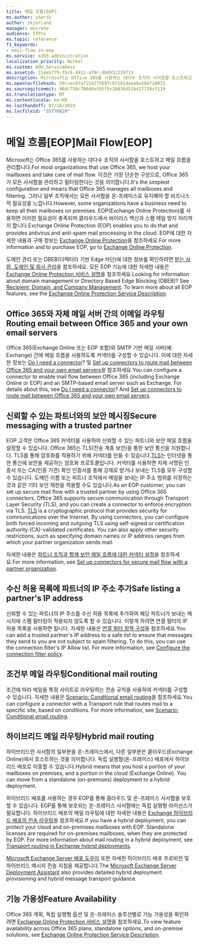 ```yaml
---
title: 메일 흐름[EOP]
ms.author: sharik
author: skjerland
manager: mnirkhe
audience: ITPro
ms.topic: reference
f1_keywords:
- mail-flow-in-eop
ms.service: o365-administration
localization_priority: Normal
ms.custom: Adm_ServiceDesc
ms.assetid: 214e5779-35c6-4912-af0c-8b0552239f13
description: Microsoft는 Office 365를 사용하는 대다수 조직의 사서함을 호스트하고 메일 흐름을 관리합니다. 이것은 가장 단순한 구성으로, Office 365가 모든 사서함을 관리하고 필터링한다는 것을 의미합니다. 그러나 일부 조직에서는 모든 사서함을 온-프레미스로 유지해야 할 비즈니스적 필요성을 느낍니다. EOP(Exchange Online Protection)를 사용하면 이러한 필요성이 충족되며 클라우드에서 바이러스 백신과 스팸 메일 방지 처리까지 합니다. EOP에 대한 자세한 내용과 구매 정보는 Exchange Online Protection을 참조하세요.
ms.openlocfilehash: 59ccec07af154275697c671014aae6e204710031
ms.sourcegitcommit: 96dc758c790ddaf05f5c2b836451b417729cf119
ms.translationtype: MT
ms.contentlocale: ko-KR
ms.lasthandoff: 07/18/2019
ms.locfileid: "35776629"
---
```

# <a name="mail-floweop"></a><span data-ttu-id="0e17b-107">메일 흐름[EOP]</span><span class="sxs-lookup"><span data-stu-id="0e17b-107">Mail Flow[EOP]</span></span>

<span data-ttu-id="0e17b-108">Microsoft는 Office 365를 사용하는 대다수 조직의 사서함을 호스트하고 메일 흐름을 관리합니다.</span><span class="sxs-lookup"><span data-stu-id="0e17b-108">For most organizations that use Office 365, we host your mailboxes and take care of mail flow.</span></span> <span data-ttu-id="0e17b-109">이것은 가장 단순한 구성으로, Office 365가 모든 사서함을 관리하고 필터링한다는 것을 의미합니다.</span><span class="sxs-lookup"><span data-stu-id="0e17b-109">It's the simplest configuration and means that Office 365 manages all mailboxes and filtering.</span></span> <span data-ttu-id="0e17b-110">그러나 일부 조직에서는 모든 사서함을 온-프레미스로 유지해야 할 비즈니스적 필요성을 느낍니다.</span><span class="sxs-lookup"><span data-stu-id="0e17b-110">However, some organizations have a business need to keep all their mailboxes on premises.</span></span> <span data-ttu-id="0e17b-111">EOP(Exchange Online Protection)를 사용하면 이러한 필요성이 충족되며 클라우드에서 바이러스 백신과 스팸 메일 방지 처리까지 합니다.</span><span class="sxs-lookup"><span data-stu-id="0e17b-111">Exchange Online Protection (EOP) enables you to do that and provides antivirus and anti-spam mail processing in the cloud.</span></span> <span data-ttu-id="0e17b-112">EOP에 대한 자세한 내용과 구매 정보는 [Exchange Online Protection](https://products.office.com/en-us/exchange/exchange-email-security-spam-protection)을 참조하세요.</span><span class="sxs-lookup"><span data-stu-id="0e17b-112">For more information and to purchase EOP, go to [Exchange Online Protection](https://products.office.com/en-us/exchange/exchange-email-security-spam-protection).</span></span>
  
<span data-ttu-id="0e17b-p103">도메인 관리 또는 DBEB(디렉터리 기반 Edge 차단)에 대한 정보를 확인하려면 [받는 사람, 도메인 및 회사 관리](recipient-domain-and-company-management.md)을 참조하세요. 모든 EOP 기능에 대한 자세한 내용은 [Exchange Online Protection 서비스 설명](exchange-online-protection-service-description.md)을 참조하세요.</span><span class="sxs-lookup"><span data-stu-id="0e17b-p103">Looking for information about domain management or Directory Based Edge Blocking (DBEB)? See [Recipient, Domain, and Company Management](recipient-domain-and-company-management.md). To learn more about all EOP features, see the [Exchange Online Protection Service Description](exchange-online-protection-service-description.md).</span></span>
  
## <a name="routing-email-between-office-365-and-your-own-email-servers"></a><span data-ttu-id="0e17b-116">Office 365와 자체 메일 서버 간의 이메일 라우팅</span><span class="sxs-lookup"><span data-stu-id="0e17b-116">Routing email between Office 365 and your own email servers</span></span>
<span data-ttu-id="0e17b-117"><a name="BKMK_outboundmailrouting"> </a></span><span class="sxs-lookup"><span data-stu-id="0e17b-117"></span></span>

<span data-ttu-id="0e17b-p104">Office 365(Exchange Online 또는 EOP 포함)와 SMTP 기반 메일 서버(예: Exchange) 간에 메일 흐름을 사용하도록 커넥터를 구성할 수 있습니다. 이에 대한 자세한 정보는 [Do I need a connector](http://technet.microsoft.com/library/16731ae9-c909-49dd-bffc-a46e6151fc29.aspx)? 및 [Set up connectors to route mail between Office 365 and your own email servers](http://technet.microsoft.com/library/2e93fd60-a5ef-4e64-8e62-2b862b2d1033.aspx)을 참조하세요.</span><span class="sxs-lookup"><span data-stu-id="0e17b-p104">You can configure a connector to enable mail flow between Office 365 (including Exchange Online or EOP) and an SMTP-based email server such as Exchange. For details about this, see [Do I need a connector](http://technet.microsoft.com/library/16731ae9-c909-49dd-bffc-a46e6151fc29.aspx)? And [Set up connectors to route mail between Office 365 and your own email servers](http://technet.microsoft.com/library/2e93fd60-a5ef-4e64-8e62-2b862b2d1033.aspx).</span></span>
  
## <a name="secure-messaging-with-a-trusted-partner"></a><span data-ttu-id="0e17b-121">신뢰할 수 있는 파트너와의 보안 메시징</span><span class="sxs-lookup"><span data-stu-id="0e17b-121">Secure messaging with a trusted partner</span></span>
<span data-ttu-id="0e17b-122"><a name="BKMK_securemessagingwithatrustedpartner"> </a></span><span class="sxs-lookup"><span data-stu-id="0e17b-122"></span></span>

<span data-ttu-id="0e17b-p105">EOP 고객은 Office 365 커넥터를 사용하여 신뢰할 수 있는 파트너와 보안 메일 흐름을 설정할 수 있습니다. Office 365는 TLS(전송 계층 보안)을 통한 보안 통신을 지원합니다. TLS를 통해 암호화를 적용하기 위해 커넥터를 만들 수 있습니다.[TLS](https://technet.microsoft.com/en-us/library/mt163898.aspx)는 인터넷을 통한 통신에 보안을 제공하는 암호화 프로토콜입니다. 커넥터를 사용하면 자체 서명된 인증서 또는 CA(인증 기관) 확인 인증서를 통해 강제로 받거나 보내는 TLS를 모두 구성할 수 있습니다. 도메인 이름 또는 파트너 조직에서 메일을 보내는 IP 주소 범위를 지정하는 것과 같은 기타 보안 제한을 적용할 수도 있습니다.</span><span class="sxs-lookup"><span data-stu-id="0e17b-p105">As an EOP customer, you can set up secure mail flow with a trusted partner by using Office 365 connectors. Office 365 supports secure communication through Transport Layer Security (TLS), and you can create a connector to enforce encryption via TLS. [TLS](https://technet.microsoft.com/en-us/library/mt163898.aspx) is a cryptographic protocol that provides security for communications over the Internet. By using connectors, you can configure both forced incoming and outgoing TLS using self-signed or certification authority (CA)-validated certificates. You can also apply other security restrictions, such as specifying domain names or IP address ranges from which your partner organization sends mail.</span></span> 
  
<span data-ttu-id="0e17b-128">자세한 내용은 [파트너 조직과 함께 보안 메일 흐름에 대한 커넥터 설정](https://technet.microsoft.com/en-us/library/dn751021%28v=exchg.150%29.aspx)을 참조하세요.</span><span class="sxs-lookup"><span data-stu-id="0e17b-128">For more information, see [Set up connectors for secure mail flow with a partner organization](https://technet.microsoft.com/en-us/library/dn751021%28v=exchg.150%29.aspx).</span></span>
  
## <a name="safe-listing-a-partners-ip-address"></a><span data-ttu-id="0e17b-129">수신 허용 목록에 파트너의 IP 주소 추가</span><span class="sxs-lookup"><span data-stu-id="0e17b-129">Safe listing a partner's IP address</span></span>
<span data-ttu-id="0e17b-130"><a name="BKMK_safelistingapartnersipaddress"> </a></span><span class="sxs-lookup"><span data-stu-id="0e17b-130"></span></span>

<span data-ttu-id="0e17b-p106">신뢰할 수 있는 파트너의 IP 주소를 수신 허용 목록에 추가하여 해당 파트너가 보내는 메시지에 스팸 필터링이 적용되지 않도록 할 수 있습니다. 이렇게 하려면 연결 필터의 IP 허용 목록을 사용하면 됩니다. 자세한 내용은 [연결 필터 정책 구성](https://go.microsoft.com/fwlink/p/?LinkID=287108)을 참조하세요.</span><span class="sxs-lookup"><span data-stu-id="0e17b-p106">You can add a trusted partner's IP address to a safe list to ensure that messages they send to you are not subject to spam filtering. To do this, you can use the connection filter's IP Allow list. For more information, see [Configure the connection filter policy](https://go.microsoft.com/fwlink/p/?LinkID=287108).</span></span>
  
## <a name="conditional-mail-routing"></a><span data-ttu-id="0e17b-134">조건부 메일 라우팅</span><span class="sxs-lookup"><span data-stu-id="0e17b-134">Conditional mail routing</span></span>
<span data-ttu-id="0e17b-135"><a name="BKMK_conditionalmailrouting"> </a></span><span class="sxs-lookup"><span data-stu-id="0e17b-135"></span></span>

<span data-ttu-id="0e17b-p107">조건에 따라 메일을 특정 사이트로 라우팅하는 전송 규칙을 사용하여 커넥터를 구성할 수 있습니다. 자세한 내용은 [Scenario: Conditional email routing](http://technet.microsoft.com/library/82d105e2-e955-4e03-99c3-3314a5d21a4c.aspx)을 참조하세요.</span><span class="sxs-lookup"><span data-stu-id="0e17b-p107">You can configure a connector with a Transport rule that routes mail to a specific site, based on conditions. For more information, see [Scenario: Conditional email routing](http://technet.microsoft.com/library/82d105e2-e955-4e03-99c3-3314a5d21a4c.aspx).</span></span>
  
## <a name="hybrid-mail-routing"></a><span data-ttu-id="0e17b-138">하이브리드 메일 라우팅</span><span class="sxs-lookup"><span data-stu-id="0e17b-138">Hybrid mail routing</span></span>
<span data-ttu-id="0e17b-139"><a name="BKMK_hybridmailrouting"> </a></span><span class="sxs-lookup"><span data-stu-id="0e17b-139"></span></span>

<span data-ttu-id="0e17b-p108">하이브리드란 사서함의 일부분을 온-프레미스에서, 다른 일부분은 클라우드(Exchange Online)에서 호스트하는 것을 의미합니다. 독립 실행형(온-프레미스) 배포에서 하이브리드 배포로 이동할 수 있습니다.</span><span class="sxs-lookup"><span data-stu-id="0e17b-p108">Hybrid means that you host a portion of your mailboxes on premises, and a portion in the cloud (Exchange Online). You can move from a standalone (on-premises) deployment to a hybrid deployment.</span></span>
  
<span data-ttu-id="0e17b-p109">하이브리드 배포를 사용하는 경우 EOP를 통해 클라우드 및 온-프레미스 사서함을 보호할 수 있습니다. EOP를 통해 보호되는 온-프레미스 사서함에는 독립 실행형 라이선스가 필요합니다. 하이브리드 배포의 메일 라우팅에 대한 자세한 내용은 [Exchange 하이브리드 배포의 전송 라우팅](https://go.microsoft.com/fwlink/p/?LinkId=271757)을 참조하세요.</span><span class="sxs-lookup"><span data-stu-id="0e17b-p109">If you have a hybrid deployment, you can protect your cloud and on-premises mailboxes with EOP. Standalone licenses are required for on-premises mailboxes, when they are protected by EOP. For more information about mail routing in a hybrid deployment, see [Transport routing in Exchange hybrid deployments](https://go.microsoft.com/fwlink/p/?LinkId=271757).</span></span>
  
<span data-ttu-id="0e17b-145">[Microsoft Exchange Server 배포 도우미](https://go.microsoft.com/fwlink/p/?LinkId=287036) 또한 자세한 하이브리드 배포 프로비전 및 하이브리드 메시지 전송 지침을 제공합니다.</span><span class="sxs-lookup"><span data-stu-id="0e17b-145">The [Microsoft Exchange Server Deployment Assistant](https://go.microsoft.com/fwlink/p/?LinkId=287036) also provides detailed hybrid deployment provisioning and hybrid message transport guidance.</span></span> 
  
## <a name="feature-availability"></a><span data-ttu-id="0e17b-146">기능 가용성</span><span class="sxs-lookup"><span data-stu-id="0e17b-146">Feature Availability</span></span>
<span data-ttu-id="0e17b-147"><a name="BKMK_hybridmailrouting"> </a></span><span class="sxs-lookup"><span data-stu-id="0e17b-147"></span></span>

<span data-ttu-id="0e17b-148">Office 365 계획, 독립 실행형 옵션 및 온-프레미스 솔루션별로 기능 가용성을 확인하려면 [Exchange Online Protection 서비스 설명](exchange-online-protection-service-description.md)을 참조하세요.</span><span class="sxs-lookup"><span data-stu-id="0e17b-148">To view feature availability across Office 365 plans, standalone options, and on-premise solutions, see [Exchange Online Protection Service Description](exchange-online-protection-service-description.md).</span></span>
  

